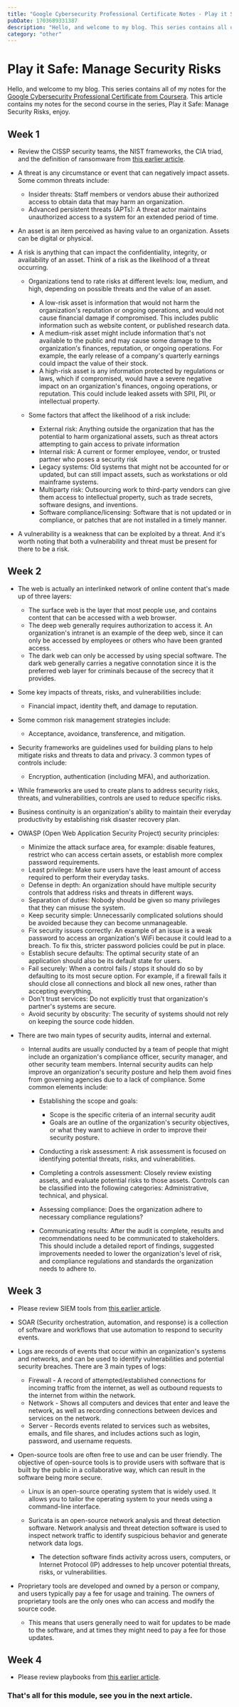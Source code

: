 ```yaml
---
title: "Google Cybersecurity Professional Certificate Notes - Play it Safe: Manage Security Risks"
pubDate: 1703689331387
description: "Hello, and welcome to my blog. This series contains all of my notes for the [Google Cybersecurity Professional Certificate from Coursera](https://www.coursera.org/professional-certificates/google-cybersecurity)."
category: "other"
---
```


# Play it Safe: Manage Security Risks

Hello, and welcome to my blog. This series contains all of my notes for the [Google Cybersecurity Professional Certificate from Coursera](https://www.coursera.org/professional-certificates/google-cybersecurity). This article contains my notes for the second course in the series, Play it Safe: Manage Security Risks, enjoy.

## Week 1

-   Review the CISSP security teams, the NIST frameworks, the CIA triad, and the definition of ransomware from [this earlier article](foundations-of-cybersecurity).

-   A threat is any circumstance or event that can negatively impact assets. Some common threats include:

    -   Insider threats: Staff members or vendors abuse their authorized access to obtain data that may harm an organization.
    -   Advanced persistent threats (APTs): A threat actor maintains unauthorized access to a system for an extended period of time.

-   An asset is an item perceived as having value to an organization. Assets can be digital or physical.

-   A risk is anything that can impact the confidentiality, integrity, or availability of an asset. Think of a risk as the likelihood of a threat occurring.

    -   Organizations tend to rate risks at different levels: low, medium, and high, depending on possible threats and the value of an asset.

        -   A low-risk asset is information that would not harm the organization's reputation or ongoing operations, and would not cause financial damage if compromised. This includes public information such as website content, or published research data.
        -   A medium-risk asset might include information that's not available to the public and may cause some damage to the organization's finances, reputation, or ongoing operations. For example, the early release of a company's quarterly earnings could impact the value of their stock.
        -   A high-risk asset is any information protected by regulations or laws, which if compromised, would have a severe negative impact on an organization's finances, ongoing operations, or reputation. This could include leaked assets with SPII, PII, or intellectual property.

    -   Some factors that affect the likelihood of a risk include:

        -   External risk: Anything outside the organization that has the potential to harm organizational assets, such as threat actors attempting to gain access to private information
        -   Internal risk: A current or former employee, vendor, or trusted partner who poses a security risk
        -   Legacy systems: Old systems that might not be accounted for or updated, but can still impact assets, such as workstations or old mainframe systems.
        -   Multiparty risk: Outsourcing work to third-party vendors can give them access to intellectual property, such as trade secrets, software designs, and inventions.
        -   Software compliance/licensing: Software that is not updated or in compliance, or patches that are not installed in a timely manner.

-   A vulnerability is a weakness that can be exploited by a threat. And it's worth noting that both a vulnerability and threat must be present for there to be a risk.

## Week 2

-   The web is actually an interlinked network of online content that's made up of three layers:

    -   The surface web is the layer that most people use, and contains content that can be accessed with a web browser.
    -   The deep web generally requires authorization to access it. An organization's intranet is an example of the deep web, since it can only be accessed by employees or others who have been granted access.
    -   The dark web can only be accessed by using special software. The dark web generally carries a negative connotation since it is the preferred web layer for criminals because of the secrecy that it provides.

-   Some key impacts of threats, risks, and vulnerabilities include:

    -   Financial impact, identity theft, and damage to reputation.

-   Some common risk management strategies include:

    -   Acceptance, avoidance, transference, and mitigation.

-   Security frameworks are guidelines used for building plans to help mitigate risks and threats to data and privacy. 3 common types of controls include:

    -   Encryption, authentication (including MFA), and authorization.

-   While frameworks are used to create plans to address security risks, threats, and vulnerabilities, controls are used to reduce specific risks.

-   Business continuity is an organization's ability to maintain their everyday productivity by establishing risk disaster recovery plan.

-   OWASP (Open Web Application Security Project) security principles:

    -   Minimize the attack surface area, for example: disable features, restrict who can access certain assets, or establish more complex password requirements.
    -   Least privilege: Make sure users have the least amount of access required to perform their everyday tasks.
    -   Defense in depth: An organization should have multiple security controls that address risks and threats in different ways.
    -   Separation of duties: Nobody should be given so many privileges that they can misuse the system.
    -   Keep security simple: Unnecessarily complicated solutions should be avoided because they can become unmanageable.
    -   Fix security issues correctly: An example of an issue is a weak password to access an organization's WiFi because it could lead to a breach. To fix this, stricter password policies could be put in place.
    -   Establish secure defaults: The optimal security state of an application should also be its default state for users.
    -   Fail securely: When a control fails / stops it should do so by defaulting to its most secure option. For example, if a firewall fails it should close all connections and block all new ones, rather than accepting everything.
    -   Don't trust services: Do not explicitly trust that organization's partner's systems are secure.
    -   Avoid security by obscurity: The security of systems should not rely on keeping the source code hidden.

-   There are two main types of security audits, internal and external.

    -   Internal audits are usually conducted by a team of people that might include an organization's compliance officer, security manager, and other security team members. Internal security audits can help improve an organization's security posture and help them avoid fines from governing agencies due to a lack of compliance. Some common elements include:

        -   Establishing the scope and goals:

            -   Scope is the specific criteria of an internal security audit
            -   Goals are an outline of the organization's security objectives, or what they want to achieve in order to improve their security posture.

        -   Conducting a risk assessment: A risk assessment is focused on identifying potential threats, risks, and vulnerabilities.

        -   Completing a controls assessment: Closely review existing assets, and evaluate potential risks to those assets. Controls can be classified into the following categories: Administrative, technical, and physical.

        -   Assessing compliance: Does the organization adhere to necessary compliance regulations?

        -   Communicating results: After the audit is complete, results and recommendations need to be communicated to stakeholders. This should include a detailed report of findings, suggested improvements needed to lower the organization's level of risk, and compliance regulations and standards the organization needs to adhere to.

## Week 3

-   Please review SIEM tools from [this earlier article](foundations-of-cybersecurity).

-   SOAR (Security orchestration, automation, and response) is a collection of software and workflows that use automation to respond to security events.

-   Logs are records of events that occur within an organization's systems and networks, and can be used to identify vulnerabilities and potential security breaches. There are 3 main types of logs:

    -   Firewall - A record of attempted/established connections for incoming traffic from the internet, as well as outbound requests to the internet from within the network.
    -   Network - Shows all computers and devices that enter and leave the network, as well as recording connections between devices and services on the network.
    -   Server - Records events related to services such as websites, emails, and file shares, and includes actions such as login, password, and username requests.

-   Open-source tools are often free to use and can be user friendly. The objective of open-source tools is to provide users with software that is built by the public in a collaborative way, which can result in the software being more secure.

    -   Linux is an open-source operating system that is widely used. It allows you to tailor the operating system to your needs using a command-line interface.

    -   Suricata is an open-source network analysis and threat detection software. Network analysis and threat detection software is used to inspect network traffic to identify suspicious behavior and generate network data logs.

        -   The detection software finds activity across users, computers, or Internet Protocol (IP) addresses to help uncover potential threats, risks, or vulnerabilities.

-   Proprietary tools are developed and owned by a person or company, and users typically pay a fee for usage and training. The owners of proprietary tools are the only ones who can access and modify the source code.

    -   This means that users generally need to wait for updates to be made to the software, and at times they might need to pay a fee for those updates.

## Week 4

-   Please review playbooks from [this earlier article](foundations-of-cybersecurity).

### That's all for this module, see you in the next article.
